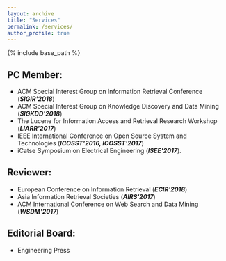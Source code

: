 ```yaml
---
layout: archive
title: "Services"
permalink: /services/
author_profile: true
---
```


{% include base_path %}

## PC Member: 

  * ACM Special Interest Group on Information Retrieval Conference (<strong class="conference"><i>SIGIR&#39;2018</i></strong>)
  * ACM Special Interest Group on Knowledge Discovery and Data Mining (<strong class="conference"><i>SIGKDD&#39;2018</i></strong>)
  * The Lucene for Information Access and Retrieval Research Workshop (<strong class="conference"><i>LIARR&#39;2017</i></strong>)
  * IEEE International Conference on Open Source System and Technologies (<strong class="conference"><i>ICOSST&#39;2016, ICOSST&#39;2017</i></strong>)
  * iCatse Symposium on Electrical Engineering (<strong class="conference"><i>ISEE&#39;2017</i></strong>). 

## Reviewer: 

  * European Conference on Information Retrieval (<strong class="conference"><i>ECIR&#39;2018</i></strong>)
  * Asia Information Retrieval Societies (<strong class="conference"><i>AIRS&#39;2017</i></strong>)
  * ACM International Conference on Web Search and Data Mining (<strong class="conference"><i>WSDM&#39;2017</i></strong>)


## Editorial Board: 

  * Engineering Press

